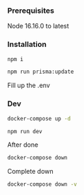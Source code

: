 ### Prerequisites
Node 16.16.0 to latest

### Installation

```bash
npm i
```
```bash
npm run prisma:update
```
Fill up the .env

### Dev
```bash
docker-compose up -d
```
```bash
npm run dev
```

After done
```bash
docker-compose down
```

Complete down
```bash
docker-compose down -v
```